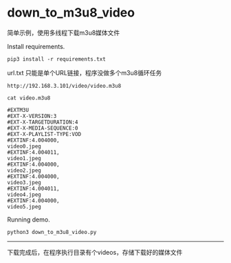 # down_to_m3u8_video
简单示例，使用多线程下载m3u8媒体文件

Install requirements.
```
pip3 install -r requirements.txt
```

url.txt 只能是单个URL链接，程序没做多个m3u8循环任务
```
http://192.168.3.101/video/video.m3u8
```
```
cat video.m3u8
```
```
#EXTM3U
#EXT-X-VERSION:3
#EXT-X-TARGETDURATION:4
#EXT-X-MEDIA-SEQUENCE:0
#EXT-X-PLAYLIST-TYPE:VOD
#EXTINF:4.004000,
video0.jpeg
#EXTINF:4.004011,
video1.jpeg
#EXTINF:4.004000,
video2.jpeg
#EXTINF:4.004000,
video3.jpeg
#EXTINF:4.004011,
video4.jpeg
#EXTINF:4.004000,
video5.jpeg
```
Running demo.
```
python3 down_to_m3u8_video.py
```
---
下载完成后，在程序执行目录有个videos，存储下载好的媒体文件


